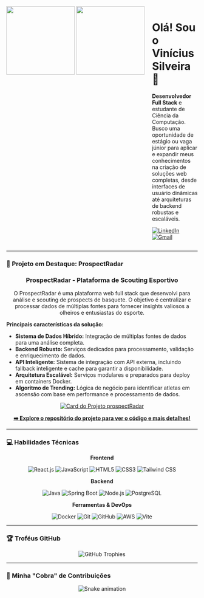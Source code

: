 <div style="display: flex; align-items: flex-start; gap: 20px;">
  <div style="flex-shrink: 0;">
    <img height="180em" src="https://github-readme-stats.vercel.app/api?username=vinicius-silveira1&show_icons=true&theme=dracula&include_all_commits=true&count_private=true"/>
    <img height="180em" src="https://github-readme-stats.vercel.app/api/top-langs/?username=vinicius-silveira1&layout=compact&langs_count=7&theme=dracula"/>
  </div>
  <div style="flex-grow: 1;">
    <h1 align="left">Olá! Sou o Vinícius Silveira 👋</h1>
    <p align="left"><strong>Desenvolvedor Full Stack</strong> e estudante de Ciência da Computação. Busco uma oportunidade de estágio ou vaga júnior para aplicar e expandir meus conhecimentos na criação de soluções web completas, desde interfaces de usuário dinâmicas até arquiteturas de backend robustas e escaláveis.</p>
    <p align="left">
      <a href="https://linkedin.com/in/viniciusfernandosilveira" target="_blank"><img src="https://img.shields.io/badge/LinkedIn-0077B5?style=for-the-badge&logo=linkedin&logoColor=white" alt="LinkedIn"/></a>
      <a href="mailto:vinifs19@gmail.com" target="_blank"><img src="https://img.shields.io/badge/Gmail-D14836?style=for-the-badge&logo=gmail&logoColor=white" alt="Gmail"/></a>
    </p>
  </div>
</div>

---

### 🚀 Projeto em Destaque: ProspectRadar

<div align="center">
  <h3><strong> ProspectRadar - Plataforma de Scouting Esportivo </strong></h3>
  <p>O ProspectRadar é uma plataforma web full stack que desenvolvi para análise e scouting de prospects de basquete. O objetivo é centralizar e processar dados de múltiplas fontes para fornecer insights valiosos a olheiros e entusiastas do esporte.</p>
  
  <p align="left"><strong>Principais características da solução:</strong></p>
  <ul align="left">
    <li><strong>Sistema de Dados Híbrido:</strong> Integração de múltiplas fontes de dados para uma análise completa.</li>
    <li><strong>Backend Robusto:</strong> Serviços dedicados para processamento, validação e enriquecimento de dados.</li>
    <li><strong>API Inteligente:</strong> Sistema de integração com API externa, incluindo fallback inteligente e cache para garantir a disponibilidade.</li>
    <li><strong>Arquitetura Escalável:</strong> Serviços modulares e preparados para deploy em containers Docker.</li>
    <li><strong>Algoritmo de Trending:</strong> Lógica de negócio para identificar atletas em ascensão com base em performance e processamento de dados.</li>
  </ul>

  <a href="https://github.com/vinicius-silveira1/prospectRadar">
    <img src="https://github-readme-stats.vercel.app/api/pin/?username=vinicius-silveira1&repo=prospectRadar&theme=dracula&bg_color=0d1117&title_color=61dafb&text_color=ffffff&icon_color=61dafb" alt="Card do Projeto prospectRadar"/>
  </a>
  <p>
    <strong><a href="https://github.com/vinicius-silveira1/prospectRadar">➡️ Explore o repositório do projeto para ver o código e mais detalhes!</a></strong>
  </p>
</div>

---

### 💻 Habilidades Técnicas

<div align="center">
  <p><strong>Frontend</strong></p>
  <p>
    <img src="https://img.shields.io/badge/React-20232A?style=for-the-badge&logo=react&logoColor=61DAFB" alt="React.js"/>
    <img src="https://img.shields.io/badge/JavaScript-F7DF1E?style=for-the-badge&logo=javascript&logoColor=black" alt="JavaScript"/>
    <img src="https://img.shields.io/badge/HTML5-E34F26?style=for-the-badge&logo=html5&logoColor=white" alt="HTML5"/>
    <img src="https://img.shields.io/badge/CSS3-1572B6?style=for-the-badge&logo=css3&logoColor=white" alt="CSS3"/>
    <img src="https://img.shields.io/badge/Tailwind_CSS-38B2AC?style=for-the-badge&logo=tailwind-css&logoColor=white" alt="Tailwind CSS"/>
  </p>
  
  <p><strong>Backend</strong></p>
  <p>
    <img src="https://img.shields.io/badge/Java-ED8B00?style=for-the-badge&logo=openjdk&logoColor=white" alt="Java"/>
    <img src="https://img.shields.io/badge/Spring-6DB33F?style=for-the-badge&logo=spring&logoColor=white" alt="Spring Boot"/>
    <img src="https://img.shields.io/badge/Node.js-339933?style=for-the-badge&logo=nodedotjs&logoColor=white" alt="Node.js"/>
    <img src="https://img.shields.io/badge/PostgreSQL-316192?style=for-the-badge&logo=postgresql&logoColor=white" alt="PostgreSQL"/>
  </p>
  
  <p><strong>Ferramentas & DevOps</strong></p>
  <p>
    <img src="https://img.shields.io/badge/Docker-2496ED?style=for-the-badge&logo=docker&logoColor=white" alt="Docker"/>
    <img src="https://img.shields.io/badge/Git-F05032?style=for-the-badge&logo=git&logoColor=white" alt="Git"/>
    <img src="https://img.shields.io/badge/GitHub-100000?style=for-the-badge&logo=github&logoColor=white" alt="GitHub"/>
    <img src="https://img.shields.io/badge/Amazon_AWS-232F3E?style=for-the-badge&logo=amazon-aws&logoColor=white" alt="AWS"/>
    <img src="https://img.shields.io/badge/Vite-646CFF?style=for-the-badge&logo=vite&logoColor=white" alt="Vite"/>
  </p>
</div>

---

### 🏆 Troféus GitHub

<div align="center">
  <img src="https://github-profile-trophy.vercel.app/?username=vinicius-silveira1&theme=dracula&column=7&no-frame=true&no-bg=true" alt="GitHub Trophies"/>
</div>

---

### 🐍 Minha "Cobra" de Contribuições

<div align="center">
  <img src="https://github.com/vinicius-silveira1/vinicius-silveira1/blob/output/github-contribution-grid-snake.svg" alt="Snake animation"/>
</div>
